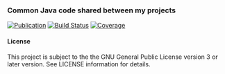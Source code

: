 ### Common Java code shared between my projects
[![Publication](https://img.shields.io/maven-central/v/de.carne/java-default)](https://search.maven.org/artifact/de.carne/java-default)
[![Build Status](https://travis-ci.com/hdecarne/java-default.svg?branch=master)](https://travis-ci.com/hdecarne/java-default)
[![Coverage](https://sonarcloud.io/api/project_badges/measure?project=de.carne%3Ajava-default&metric=coverage)](https://sonarcloud.io/dashboard/index/de.carne:java-default)

#### License
This project is subject to the the GNU General Public License version 3 or later version.
See LICENSE information for details.
